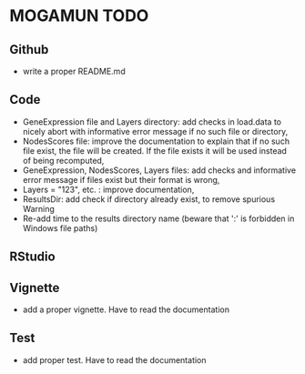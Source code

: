 MOGAMUN TODO
============

## Github

- write a proper README.md

## Code

- GeneExpression file and Layers directory: add checks in load.data to nicely abort with informative error message if no such file or directory,
- NodesScores file: improve the documentation to explain that if no such file exist, the file will be created. If the file exists it will be used instead of being recomputed,
-  GeneExpression, NodesScores, Layers files: add checks and informative error message if files exist but their format is wrong,
- Layers = "123", etc. : improve documentation,
- ResultsDir: add check if directory already exist, to remove spurious Warning
- Re-add time to the results directory name (beware that ':' is forbidden in Windows file paths)

## RStudio

## Vignette

- add a proper vignette. Have to read the documentation

## Test

- add proper test. Have to read the documentation
